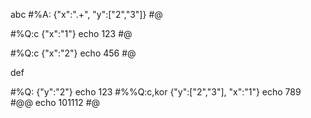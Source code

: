 abc
#%A: {"x":".+", "y":["2","3"]} #@

#%Q:c {"x":"1"}
echo 123
#@

#%Q:c {"x":"2"}
echo 456
#@

def

#%Q: {"y":"2"}
echo 123
#%%Q:c,kor {"y":["2","3"], "x":"1"}
echo 789
#@@
echo 101112
#@